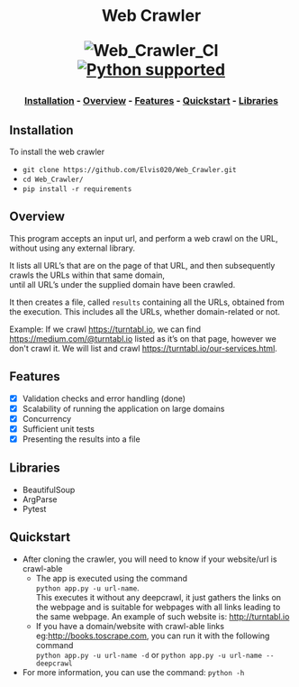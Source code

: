 <h1 align="center">
Web Crawler

![Web_Crawler_CI](https://github.com/Elvis020/Web_Crawler/actions/workflows/python-app.yml/badge.svg)
<a href="https://www.python.org/downloads/" target="_blank"><img src="https://img.shields.io/badge/python-3.7.x%20|%203.8.x|%203.9.x-brightgreen.svg" alt="Python supported"></a>

</h1>

<h3 align="center">

[Installation](https://github.com/Elvis020/Web_Crawler#installation) - [Overview](https://github.com/Elvis020/Web_Crawler#overview) - [Features](https://github.com/Elvis020/Web_Crawler#features) - [Quickstart](https://github.com/Elvis020/Web_Crawler#quickstart) - [Libraries](https://github.com/Elvis020/Web_Crawler#libraries)

</h3>

## Installation
To install the web crawler<br>
* ```git clone https://github.com/Elvis020/Web_Crawler.git```
* ```cd Web_Crawler/```
* ```pip install -r requirements```

## Overview
This program accepts an input url, and perform a web crawl on the URL, without using any external library.

It lists all URL’s that are on the page of that URL, and then subsequently crawls the URLs within that same domain,  
until all URL’s under the supplied domain have been crawled. 

It then creates a file, called ```results``` containing all the URLs, obtained from the execution. This includes all the URLs, whether domain-related or not.

Example: If we crawl https://turntabl.io, we can find https://medium.com/@turntabl.io listed as it’s on that page, 
however we don't crawl it. We will list and crawl https://turntabl.io/our-services.html.

## Features
- [x] Validation checks and error handling (done)
- [x] Scalability of running the application on large domains
- [x] Concurrency
- [x] Sufficient unit tests
- [x] Presenting the results into a file

## Libraries
* BeautifulSoup
* ArgParse
* Pytest


## Quickstart
  * After cloning the crawler, you will need to know if your website/url is crawl-able  
    * The app is executed using the command <br> ```python app.py -u url-name```.  <br>This executes it without any deepcrawl, it just gathers the links on the webpage and is suitable for webpages with all links leading to the same webpage. An example of such website is: http://turntabl.io
    * If you have a domain/website with crawl-able links eg:http://books.toscrape.com, you can run it with the following command <br> ```python app.py -u url-name -d``` or ```python app.py -u url-name --deepcrawl```
  * For more information, you can use the command: ```python -h```





